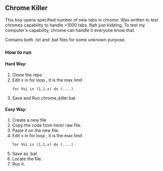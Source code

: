 ## Chrome Killer
  
  This boy opens specified number of new tabs in chrome. Was written to test chromes capability to handle >1000 tabs. Nah just kidding, To test my computer's capability, chrome can handle it everyone know that.
  
  Contains both .txt and .bat files for some unknown purpose.
  
  ### How to run
    
  #### Hard Way: 
  1. Clone the repo
  2. Edit x in for loop , it is the max limit
        ```shell
        for %%i in (1,1,x) do (....)
        ```
  3. Save and Run chrome_killer.bat

  #### Easy Way: 
  1. Create a new file
  2. Copy the code from here/ raw file.
  3. Paste it on the new file.
  4. Edit x in for loop , it is the max limit
        ```shell
        for %%i in (1,1,x) do (....)
        ```
  5. Save as .bat.         
  6. Locate the file.
  7. Run it.
